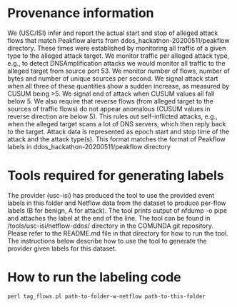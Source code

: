 # Provenance information

We (USC/ISI) infer and report the actual start and stop of alleged attack
flows that match Peakflow alerts from ddos_hackathon-20200511/peakflow
directory. These times were established by monitoring all traffic of a
given type to the alleged attack target. We monitor traffic per alleged
attack type, e.g., to detect DNSAmplification attacks we would monitor
all traffic to the alleged target from source port 53. We monitor number of flows,
number of bytes and number of unique sources per second. We signal attack start
when all three of these quantities show a sudden increase, as measured by CUSUM being >5.
We signal end of attack when CUSUM values all fall below 5. We also require that
reverse flows (from alleged target to the sources of traffic flows) do not appear
anomalous (CUSUM values in reverse direction are below 5). This rules out
self-inflicted attacks, e.g., when the alleged target scans a lot of DNS servers, which
then reply back to the target. Attack data is represented as epoch start and stop
time of the attack and the attack type(s). This format matches the format
of Peakflow labels in ddos_hackathon-20200511/peakflow directory

# Tools required for generating labels

The provider (usc-isi) has produced the tool to use the provided
event labels in this folder and Netflow data from the dataset to
produce per-flow labels (B for benign, A for attack). The tool prints
output of nfdump -o pipe and attaches the label at the end of the line.
The tool can be found in /tools/usc-isi/netflow-ddos/ directory
in the COMUNDA git repository.  Please refer to the
README.md file in that directory for how to run the tool. The
instructions below describe how to use the tool to generate the
provider given labels for this dataset.

# How to run the labeling code

```
perl tag_flows.pl path-to-folder-w-netflow path-to-this-folder
```